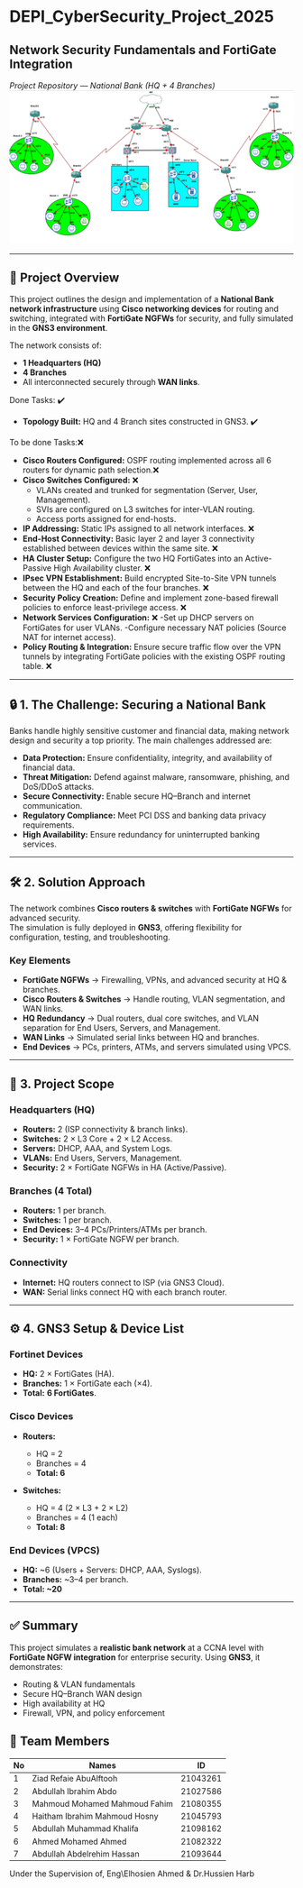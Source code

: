 # DEPI_CyberSecurity_Project_2025  
## Network Security Fundamentals and FortiGate Integration  

*Project Repository — National Bank (HQ + 4 Branches)*  
![Bank Network Topology](https://github.com/ZiadRefaie/DEPI_CyberSecurity_Project_2025/blob/3b919c2e81d75f5a1548245fd3e3ecf3f348bd97/Bank_Topology.png)

---

## 📌 Project Overview  
This project outlines the design and implementation of a **National Bank network infrastructure** using **Cisco networking devices** for routing and switching, integrated with **FortiGate NGFWs** for security, and fully simulated in the **GNS3 environment**.  

The network consists of:  
- **1 Headquarters (HQ)**  
- **4 Branches**  
- All interconnected securely through **WAN links**.

Done Tasks: ✔️
- **Topology Built:** HQ and 4 Branch sites constructed in GNS3. ✔️

To be done Tasks:❌
 - **Cisco Routers Configured:** OSPF routing implemented across all 6 routers for dynamic path selection.❌
 - **Cisco Switches Configured:** ❌
   - VLANs created and trunked for segmentation (Server, User, Management).
   - SVIs are configured on L3 switches for inter-VLAN routing.
   - Access ports assigned for end-hosts.
 - **IP Addressing:** Static IPs assigned to all network interfaces. ❌
 - **End-Host Connectivity:** Basic layer 2 and layer 3 connectivity established between devices within the same site. ❌
 - **HA Cluster Setup:** Configure the two HQ FortiGates into an Active-Passive High Availability cluster. ❌
 - **IPsec VPN Establishment:** Build encrypted Site-to-Site VPN tunnels between the HQ and each of the four branches. ❌
 - **Security Policy Creation:** Define and implement zone-based firewall policies to enforce least-privilege access. ❌
 - **Network Services Configuration:** ❌
   -Set up DHCP servers on FortiGates for user VLANs.
   -Configure necessary NAT policies (Source NAT for internet access).   
 - **Policy Routing & Integration:** Ensure secure traffic flow over the VPN tunnels by integrating FortiGate policies with the existing OSPF routing table. ❌

---

## 🔒 1. The Challenge: Securing a National Bank  

Banks handle highly sensitive customer and financial data, making network design and security a top priority. The main challenges addressed are:  

- **Data Protection:** Ensure confidentiality, integrity, and availability of financial data.  
- **Threat Mitigation:** Defend against malware, ransomware, phishing, and DoS/DDoS attacks.  
- **Secure Connectivity:** Enable secure HQ–Branch and internet communication.  
- **Regulatory Compliance:** Meet PCI DSS and banking data privacy requirements.  
- **High Availability:** Ensure redundancy for uninterrupted banking services.  

---

## 🛠 2. Solution Approach  

The network combines **Cisco routers & switches** with **FortiGate NGFWs** for advanced security.  
The simulation is fully deployed in **GNS3**, offering flexibility for configuration, testing, and troubleshooting.  

### Key Elements  
- **FortiGate NGFWs** → Firewalling, VPNs, and advanced security at HQ & branches.  
- **Cisco Routers & Switches** → Handle routing, VLAN segmentation, and WAN links.  
- **HQ Redundancy** → Dual routers, dual core switches, and VLAN separation for End Users, Servers, and Management.  
- **WAN Links** → Simulated serial links between HQ and branches.  
- **End Devices** → PCs, printers, ATMs, and servers simulated using VPCS.  

---

## 📍 3. Project Scope  

### Headquarters (HQ)  
- **Routers:** 2 (ISP connectivity & branch links).  
- **Switches:** 2 × L3 Core + 2 × L2 Access.  
- **Servers:** DHCP, AAA, and System Logs.  
- **VLANs:** End Users, Servers, Management.  
- **Security:** 2 × FortiGate NGFWs in HA (Active/Passive).  

### Branches (4 Total)  
- **Routers:** 1 per branch.  
- **Switches:** 1 per branch.  
- **End Devices:** 3–4 PCs/Printers/ATMs per branch.  
- **Security:** 1 × FortiGate NGFW per branch.  

### Connectivity  
- **Internet:** HQ routers connect to ISP (via GNS3 Cloud).  
- **WAN:** Serial links connect HQ with each branch router.  

---

## ⚙️ 4. GNS3 Setup & Device List  

### Fortinet Devices  
- **HQ:** 2 × FortiGates (HA).  
- **Branches:** 1 × FortiGate each (×4).  
- **Total:** **6 FortiGates**.  

### Cisco Devices  
- **Routers:**  
  - HQ = 2  
  - Branches = 4  
  - **Total: 6**  

- **Switches:**  
  - HQ = 4 (2 × L3 + 2 × L2)  
  - Branches = 4 (1 each)  
  - **Total: 8**  

### End Devices (VPCS)  
- **HQ:** ~6 (Users + Servers: DHCP, AAA, Syslogs).  
- **Branches:** ~3–4 per branch.  
- **Total: ~20**  

---

## ✅ Summary  
This project simulates a **realistic bank network** at a CCNA level with **FortiGate NGFW integration** for enterprise security. Using **GNS3**, it demonstrates:  
- Routing & VLAN fundamentals  
- Secure HQ–Branch WAN design
- High availability at HQ  
- Firewall, VPN, and policy enforcement  

## :no_pedestrians: Team Members

| No | Names                             | ID       |
|----|-----------------------------------|----------|
| 1  | Ziad Refaie AbuAlftooh            | 21043261 |
| 2  | Abdullah Ibrahim Abdo             | 21027586 |
| 3  | Mahmoud Mohamed Mahmoud Fahim     | 21080355 |
| 4  | Haitham Ibrahim Mahmoud Hosny     | 21045793 | 
| 5  | Abdullah Muhammad Khalifa         | 21098162 | 
| 6  | Ahmed Mohamed Ahmed               | 21082322 |
| 7  | Abdullah Abdelrehim Hassan        | 21093644 |

Under the Supervision of,
Eng\Elhosien Ahmed & Dr.Hussien Harb

